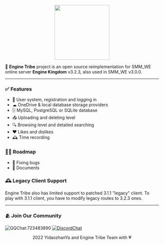 <div align="center">
  <img src="https://raw.githubusercontent.com/EngineTribe/Server/main/assets/enginetribe.png" width="180px">
  <br>
</div>

📡 **Engine Tribe** project is an open source reimplementation for SMM_WE online server **Engine Kingdom** v3.2.3, also used in SMM_WE v3.0.0.

---

### ✅ Features

- 👥 User system, registration and logging in
- ☁ OneDrive & local database storage providers
- 🗄️ MySQL, PostgreSQL or SQLite database
- 📤 Uploading and deleting level
- 🔍 Browsing level and detailed searching
- ❤ Likes and dislikes
- 🕰️ Time recording

### 🚵‍♀️ Roadmap

- 🐛 Fixing bugs
- 📗 Documents

### 🕰️ Legacy Client Support

Engine Tribe also has limited support to patched 3.1.1 "legacy" client. To play with 3.1.1 client, you have to modify legacy routes to 3.2.3 ones.

---

### 🫂 Join Our Community

![QQChat:723483890](https://img.shields.io/badge/QQ%20Group-723483890-faad01?style=flat&logo=tencentqq) [![DiscordChat](https://img.shields.io/badge/Discord-Chat-5865f2?style=flat&logo=discord)](https://discord.gg/d6XdW6t9qS)

<div align="center">2022 YidaozhanYa and Engine Tribe Team with 💗</div>

